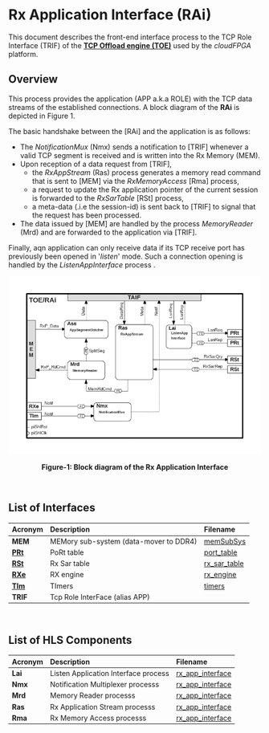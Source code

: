 # Rx Application Interface (RAi)

This document describes the front-end interface process to the TCP Role Interface (TRIF) of the **[TCP Offload engine (TOE)](https://github.com/cloudFPGA/cFDK/blob/main/DOC/NTS/./TOE.md)** used by the *cloudFPGA* platform. 

## Overview
This process provides the application (APP a.k.a ROLE) with the TCP data streams of the established connections. A block diagram of the **RAi** is depicted in Figure 1.


The basic handshake between the [RAi] and the application is as follows:
- The _NotificationMux_ (Nmx) sends a notification to [TRIF] whenever a valid TCP segment is received and is written into the Rx Memory (MEM).
- Upon reception of a data request from [TRIF], 
  - the _RxAppStream_ (Ras) process generates a memory read command that is sent to [MEM] via the _RxMemoryAccess_ [Rma] process, 
  - a request to update the Rx application pointer of the current session is forwarded to the _RxSarTable_ [RSt] process,
  - a meta-data (.i.e the session-id) is sent back to [TRIF] to signal that the request has been processed.
- The data issued by [MEM] are handled by the process _MemoryReader_ (Mrd) and are forwarded to the application via [TRIF].

Finally, aqn application can only receive data if its TCP receive port has previously been opened in '_listen_' mode. Such a connection opening is handled by the _ListenAppInterface_ process .
 
![Block diagram of the TOE/RAi](https://github.com/cloudFPGA/cFDK/blob/main/DOC/NTS/./images/Fig-TOE-RAi-Structure.bmp?raw=true#center)
<p align="center"><b>Figure-1: Block diagram of the Rx Application Interface</b></p>
<br>

## List of Interfaces

| Acronym                    | Description                             | Filename
|:---------------------------|:----------------------------------------|:--------------
|  **MEM**                   | MEMory sub-system (data-mover to DDR4)  | [memSubSys](../../SRA/LIB/SHELL/LIB/hdl/mem/memSubSys.v)
|  **[PRt](https://github.com/cloudFPGA/cFDK/blob/main/DOC/NTS/./PRt.md)**       | PoRt table                              | [port_table](https://github.com/cloudFPGA/cFDK/blob/main/DOC/NTS/../../SRA/LIB/SHELL/LIB/hls/NTS/toe/src/port_table/port_table.cpp)
|  **[RSt](https://github.com/cloudFPGA/cFDK/blob/main/DOC/NTS/./RSt.md)**       | Rx Sar table                            | [rx_sar_table](https://github.com/cloudFPGA/cFDK/blob/main/DOC/NTS/../../SRA/LIB/SHELL/LIB/hls/NTS/toe/src/rx_sar_table/rx_sar_table.cpp)
|  **[RXe](https://github.com/cloudFPGA/cFDK/blob/main/DOC/NTS/./RXe.md)**       | RX engine                               | [rx_engine](https://github.com/cloudFPGA/cFDK/blob/main/DOC/NTS/../../SRA/LIB/SHELL/LIB/hls/NTS/toe/src/rx_engine/src/rx_engine.cpp)
|  **[TIm](https://github.com/cloudFPGA/cFDK/blob/main/DOC/NTS/./TIm.md)**       | TImers                                  | [timers](https://github.com/cloudFPGA/cFDK/blob/main/DOC/NTS/../../SRA/LIB/SHELL/LIB/hls/NTS/toe/src/timers/timers.cpp)
|  **TRIF**                  | Tcp Role InterFace (alias APP)          | 

<br>

## List of HLS Components

| Acronym         | Description                                           | Filename
|:----------------|:------------------------------------------------------|:--------------
| **Lai**         | Listen Application Interface process                  | [rx_app_interface](../../SRA/LIB/SHELL/LIB/hls/NTS/toe/src/rx_app_interface/rx_app_interface.cpp)
| **Nmx**         | Notification Multiplexer processs                     | [rx_app_interface](../../SRA/LIB/SHELL/LIB/hls/NTS/toe/src/rx_app_interface/rx_app_interface.cpp)
| **Mrd**         | Memory Reader processs                                | [rx_app_interface](../../SRA/LIB/SHELL/LIB/hls/NTS/toe/src/rx_app_interface/rx_app_interface.cpp)
| **Ras**         | Rx Application Stream processs                        | [rx_app_interface](../../SRA/LIB/SHELL/LIB/hls/NTS/toe/src/rx_app_interface/rx_app_interface.cpp)
| **Rma**         | Rx Memory Access processs                             | [rx_app_interface](../../SRA/LIB/SHELL/LIB/hls/NTS/toe/src/rx_app_interface/rx_app_interface.cpp)

<br>
